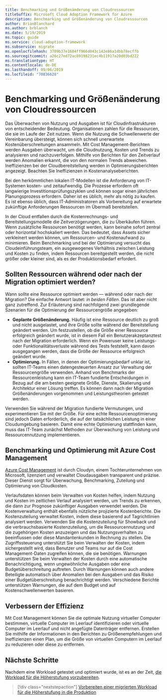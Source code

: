 ```yaml
---
title: Benchmarking und Größenänderung von Cloudressourcen
titleSuffix: Microsoft Cloud Adoption Framework for Azure
description: Benchmarking und Größenänderung von Cloudressourcen
author: BrianBlanchard
ms.author: brblanch
ms.date: 5/19/2019
ms.topic: guide
ms.service: cloud-adoption-framework
ms.subservice: migrate
ms.openlocfilehash: 3709b37e1604ff966d043c142e86a1dbb78ecffb
ms.sourcegitcommit: a26c27ed72ac89198231ec4b11917a20d03bd222
ms.translationtype: HT
ms.contentlocale: de-DE
ms.lasthandoff: 09/06/2019
ms.locfileid: "70836628"
---
```

# <a name="benchmark-and-resize-cloud-assets"></a>Benchmarking und Größenänderung von Cloudressourcen

Das Überwachen von Nutzung und Ausgaben ist für Cloudinfrastrukturen von entscheidender Bedeutung. Organisationen zahlen für die Ressourcen, die sie im Laufe der Zeit nutzen. Wenn die Nutzung die Schwellenwerte der Vereinbarung übersteigt, können sich schnell unerwartete Kostenüberschreitungen ansammeln. Mit Cost Management-Berichten werden Ausgaben überwacht, um die Cloudnutzung, Kosten und Trends zu analysieren und nachzuverfolgen. Mithilfe von Berichten für den Zeitverlauf werden Anomalien erkannt, die von den normalen Trends abweichen. Ineffizienzen bei der Cloudbereitstellung werden in Optimierungsberichten angezeigt. Beachten Sie Ineffizienzen in Kostenanalyseberichten.

Bei den herkömmlichen lokalen IT-Modellen ist die Anforderung von IT-Systemen kosten- und zeitaufwendig. Die Prozesse erfordern oft langwierige Investitionsprüfungszyklen und können sogar einen jährlichen Planungsprozess erfordern. Daher ist es üblich, mehr als nötig zu kaufen. Es ist ebenso üblich, dass IT-Administratoren als Vorbereitung auf erwartete zukünftige Anforderungen Ressourcen im Übermaß bereitstellen.

In der Cloud entfallen durch die Kostenrechnungs- und Bereitstellungsmodelle die Zeitverzögerungen, die zu Überkäufen führen. Wenn zusätzliche Ressourcen benötigt werden, kann beinahe sofort zentral oder horizontal hochskaliert werden. Das bedeutet, dass Assets sicher verkleinert werden können, um Ressourcen- und Kostenaufwand zu minimieren. Beim Benchmarking und bei der Optimierung versucht das Cloudeinführungsteam, ein ausgewogenes Verhältnis zwischen Leistung und Kosten zu finden, indem Ressourcen bereitgestellt werden, die nicht größer oder kleiner sind, als es der Produktionsbedarf erfordert.

<!-- markdownlint-disable MD026 -->

## <a name="should-assets-be-optimized-during-or-after-the-migration"></a>Sollten Ressourcen während oder nach der Migration optimiert werden?

Wann sollte eine Ressource optimiert werden &mdash; während oder nach der Migration? Die einfache Antwort lautet: *in beiden Fällen*. Das ist aber nicht ganz zutreffend. Zur Erläuterung sind nachfolgend zwei grundlegende Szenarien für die Optimierung der Ressourcengröße angegeben:

- **Geplante Größenänderung.** Häufig ist eine Ressource deutlich zu groß und nicht ausgelastet, und ihre Größe sollte während der Bereitstellung geändert werden. Um festzustellen, ob die Größe einer Ressource erfolgreich geändert wurde, ist in diesem Fall ein Benutzerakzeptanztest nach der Migration erforderlich. Wenn ein Poweruser keine Leistungs- oder Funktionalitätsverluste während des Tests feststellt, kann davon ausgegangen werden, dass die Größe der Ressource erfolgreich geändert wurde.
- **Optimierung.** In Fällen, in denen der Optimierungsbedarf unklar ist, sollten IT-Teams einen datengesteuerten Ansatz zur Verwaltung der Ressourcengröße verwenden. Anhand von Benchmarks der Ressourcenleistung kann ein IT-Team fundierte Entscheidungen in Bezug auf die am besten geeignete Größe, Dienste, Skalierung und Architektur einer Lösung treffen. Es können dann nach der Migration Größenänderungen vorgenommen und Leistungstheorien getestet werden.

Verwenden Sie während der Migration fundierte Vermutungen, und experimentieren Sie mit der Größe. Für eine echte Ressourcenoptimierung sind jedoch Daten erforderlich, die auf der tatsächlichen Leistung in einer Cloudumgebung basieren. Damit eine echte Optimierung stattfinden kann, muss das IT-Team zunächst Methoden zur Überwachung von Leistung und Ressourcennutzung implementieren.

## <a name="benchmark-and-optimize-with-azure-cost-management"></a>Benchmarking und Optimierung mit Azure Cost Management

[Azure Cost Management](/azure/cost-management/overview) ist durch Cloudyn, einem Tochterunternehmen von Microsoft, lizenziert und verwaltet Cloudausgaben transparent und präzise. Dieser Dienst sorgt für Überwachung, Benchmarking, Zuteilung und Optimierung von Cloudkosten.

Verlaufsdaten können beim Verwalten von Kosten helfen, indem Nutzung und Kosten im zeitlichen Verlauf analysiert werden, um Trends zu erkennen, die dann zur Prognose zukünftiger Ausgaben verwendet werden. Die Kostenverwaltung enthält ebenfalls nützliche projizierte Kostenberichte. Die Kostenzuteilung verwaltet Kosten, indem diese basierend auf Tagrichtlinien analysiert werden. Verwenden Sie die Kostenzuteilung für Showback und die verbrauchsbasierte Kostenzuteilung, um die Ressourcennutzung und die zugehörigen Kosten anzuzeigen und das Nutzungsverhalten zu beeinflussen oder diese Mandantenkunden in Rechnung zu stellen. Die Zugriffssteuerung unterstützt Sie beim Verwalten der Kosten, indem sichergestellt wird, dass Benutzer und Teams nur auf die Cost Management-Daten zugreifen können, die sie benötigen. Warnungen unterstützen Sie beim Verwalten der Kosten durch eine automatische Benachrichtigung, wenn ungewöhnliche Ausgaben oder eine Budgetüberschreitung auftreten. Durch Warnungen können auch andere Beteiligte automatisch über Anomalien bei den Ausgaben und das Risiko einer Budgetüberschreitung benachrichtigt werden. Verschiedene Berichte unterstützen Warnungen, die auf dem Budget und auf Kostenschwellenwerten basieren.

## <a name="improve-efficiency"></a>Verbessern der Effizienz

Mit Cost Management können Sie die optimale Nutzung virtueller Computer bestimmen, virtuelle Computer im Leerlauf identifizieren oder virtuelle Computer im Leerlauf und nicht angefügte Datenträger entfernen. Erstellen Sie mithilfe der Informationen in den Berichten zu Größenempfehlungen und Ineffizienzen einen Plan, um die Größe von virtuellen Computern im Leerlauf zu reduzieren oder diese zu entfernen.

## <a name="next-steps"></a>Nächste Schritte

Nachdem eine Workload getestet und optimiert wurde, ist es an der Zeit, [die Workload für die Höherstufung vorzubereiten](./ready.md).

> [!div class="nextstepaction"]
> [Vorbereiten einer migrierten Workload für die Höherstufung in die Produktion](./ready.md)
